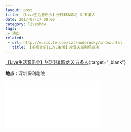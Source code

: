 ```yaml
---
layout: post
title: 【Live生活音乐会】张玮玮&郭龙 X 五条人
date: 2017-07-17 00:00
category: liveshow
tags:
 - 演出
related:
 - url: http://music.le.com/izt/modernsky/index.html
   title: 【乐视音乐|LIVE生活】摩登天空剧场巡演
---
```

[【Live生活音乐会】张玮玮&郭龙 X 五条人](https://www.bilibili.com/video/BV1wK4y1E7xe?zw){:target="_blank"}

**地点**：深圳保利剧院

<div class="iframe-container">
<iframe class="responsive-iframe" src="//player.bilibili.com/player.html?aid=885122168&bvid=BV1wK4y1E7xe&cid=248300247&page=1" frameborder="no" allowfullscreen="true"></iframe>
</div>

